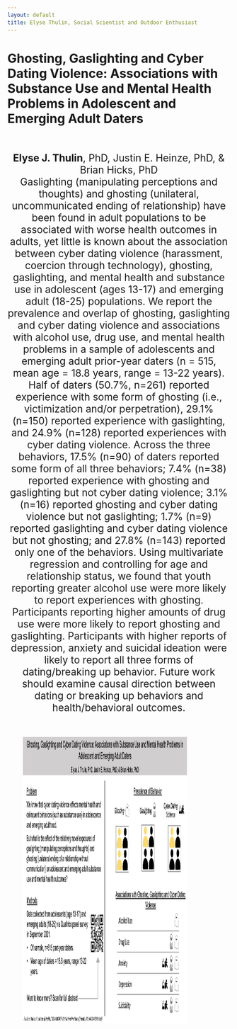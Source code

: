 ```yaml
---
layout: default
title: Elyse Thulin, Social Scientist and Outdoor Enthusiast
---
```

<div class="blurb">      
<h1> Ghosting, Gaslighting and Cyber Dating Violence: Associations with Substance Use and Mental Health Problems in Adolescent and Emerging Adult Daters </h1>
<br><p style="font-size:160%; text-align:center;"> <b> Elyse J. Thulin</b>, PhD, Justin E. Heinze, PhD, & Brian Hicks, PhD
<br>Gaslighting (manipulating perceptions and thoughts) and ghosting (unilateral, uncommunicated ending of relationship) have been found in adult populations to be associated with worse health outcomes in adults, yet little is known about the association between cyber dating violence (harassment, coercion through technology), ghosting, gaslighting, and mental health and substance use in adolescent (ages 13-17) and emerging adult (18-25) populations. We report the prevalence and overlap of ghosting, gaslighting and cyber dating violence and associations with alcohol use, drug use, and mental health problems in a sample of adolescents and emerging adult prior-year daters (n = 515, mean age = 18.8 years, range = 13-22 years). Half of daters (50.7%, n=261) reported experience with some form of ghosting (i.e., victimization and/or perpetration), 29.1% (n=150) reported experience with gaslighting, and 24.9% (n=128) reported experiences with cyber dating violence. Across the three behaviors, 17.5% (n=90) of daters reported some form of all three behaviors; 7.4% (n=38) reported experience with ghosting and gaslighting but not cyber dating violence; 3.1% (n=16) reported ghosting and cyber dating violence but not gaslighting; 1.7% (n=9) reported gaslighting and cyber dating violence but not ghosting; and 27.8% (n=143) reported only one of the behaviors. Using multivariate regression and controlling for age and relationship status, we found that youth reporting greater alcohol use were more likely to report experiences with ghosting. Participants reporting higher amounts of drug use were more likely to report ghosting and gaslighting. Participants with higher reports of depression, anxiety and suicidal ideation were likely to report all three forms of dating/breaking up behavior. Future work should examine causal direction between dating or breaking up behaviors and health/behavioral outcomes. </p>
<br> <p style="margin-left: 2.5em;padding: 0 7em 2em 0;border-width: 2px;"> 
<img src="Silverman_GhostGasCyberDV_clean.png" alt="text descriptor" class="center" width="1150" height="647"> 		
</p>
